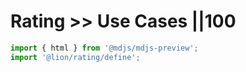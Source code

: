 # Rating >> Use Cases ||100

```js script
import { html } from '@mdjs/mdjs-preview';
import '@lion/rating/define';
```
